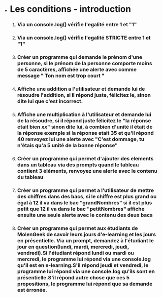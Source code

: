 
- # Les conditions - introduction
    1. ### Via un console.log() vérifie l'egalité entre 1 et "1"
    2. ### Via un console.log() vérifie l'egalité STRICTE entre 1 et "1"
    3. ### Créer un programme qui demande le prénom d'une personne, si le prénom de la personne comporte moins de 5 caractères, affichée une alerte avec comme message " Ton nom est trop court "
    4. ### Affiche une addition a l'utilisateur et demande lui de résoudre l'addition, si il répond juste, félicitez le, sinon dite lui que c'est incorrect.

    5. ### Affiche une multiplication à l'utilisateur et demande lui de la résoudre, si il répond juste félicitez le "la réponse était bien xx" sinon dite lui, à combien d'unité il était de la réponse exemple si la réponse etait 35 et qu'il répond 40 renvoyez lui une alerte avec "C'est dommage, tu n'étais qu'a 5 unité de la bonne réponse"

    6. ### Créer un programme qui permet d'ajouter des elements dans un tableau via des prompts quand le tableau contient 3 éléments, renvoyez une alerte avec le contenu du tableau

    7. ### Créer un programme qui permet a l'utilisateur de mettre des chiffres dans des bacs, si le chiffre est plus grand ou égal à 12 il va dans le bac "grandNombres" si il est plus petit que 12 il va dans le bac "petitNombres" affiche ensuite une seule alerte avec le contenu des deux bacs

    8. ### Créer un programme qui permet aux étudiants de MolenGeek de savoir leurs jours d'e-learning et les jours en présentielle. Via un prompt, demandez à l'étudiant le jour en question(lundi, mardi, mercredi, jeudi, vendredi).Si l'étudiant répond lundi ou mardi ou mercredi, le programme lui répond via une console.log qu'il est en e-learning.S'il répond jeudi et vendredi, le programme lui répond via une console.log qu'ils sont en présentielle.S'il répond autre chose que ces 5 propositions, le programme lui répond que sa demande est érronée.
